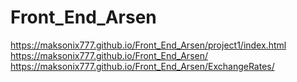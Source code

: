 # Front_End_Arsen
https://maksonix777.github.io/Front_End_Arsen/project1/index.html
https://maksonix777.github.io/Front_End_Arsen/
https://maksonix777.github.io/Front_End_Arsen/ExchangeRates/
